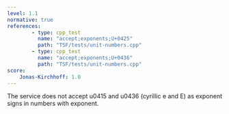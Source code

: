 ```yaml
---
level: 1.1
normative: true
references:
        - type: cpp_test
          name: "accept;exponents;U+0425"
          path: "TSF/tests/unit-numbers.cpp"
        - type: cpp_test
          name: "accept;exponents;U+0436"
          path: "TSF/tests/unit-numbers.cpp"
score:
    Jonas-Kirchhoff: 1.0
---
```


The service does not accept u0415 and u0436 (cyrillic e and E) as exponent signs in numbers with exponent.
